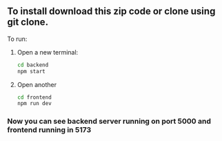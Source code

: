## To install download this zip code or clone using git clone.

To run:

1. Open a new terminal:
   ```bash
   cd backend
   npm start
2. Open another
    ```bash
   cd frontend
   npm run dev
### Now you can see backend server running on port 5000 and frontend running in 5173

